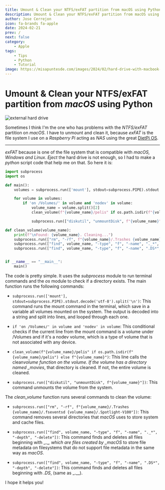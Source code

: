 ```yaml
---
title: Umount & Clean your NTFS/exFAT partition from macOS using Python
description: Umount & Clean your NTFS/exFAT partition from macOS using Python
author: Jose Cerrejon
icon: fa-brands fa-apple
date: 2024-02-21
prev: /
next: false
category:
    - Apple
tags:
    - Tips
    - Python
    - Tutorial
image: https://misapuntesde.com/images/2024/02/hard-drive-with-macbook-pro.jpg
---
```


# Umount & Clean your NTFS/exFAT partition from _macOS_ using Python

![external hard drive](https://misapuntesde.com/images/2024/02/hard-drive-with-macbook-pro.jpg "My external hard drive with tons of 💩.")

Sometimes I think I'm the one who has problems with the _NTFS/exFAT_ partition on _macOS_. I have to unmount and clean it, because _exFAT_ is the file system I use on a _Raspberry Pi_ acting as _NAS_ using the great [DietPi OS](https://dietpi.com).

---

_exFAT_ because is one of the file system that is compatible with _macOS, Windows and Linux_. _Eject_ the hard drive is not enough, so I had to make a _python_ script code that help me on that. So here it is:

```python
import subprocess
import os

def main():
    volumes = subprocess.run(['mount'], stdout=subprocess.PIPE).stdout.decode('utf-8').split('\n')

    for volume in volumes:
        if 'on /Volumes/' in volume and 'nodev' in volume:
            volume_name = volume.split()[2]
            clean_volume(f"{volume_name}/pelis" if os.path.isdir(f"{volume_name}/movies") else f"{volume_name}")

            subprocess.run(["diskutil", "unmountDisk", f"{volume_name}"])

def clean_volume(volume_name):
    print(f"\nFound: {volume_name}. Cleaning...")
    subprocess.run(["rm", "-rf", f"{volume_name}/.Trashes {volume_name}/.fseventsd {volume_name}/.Spotlight-V100"])
    subprocess.run(["find", volume_name, "-type", "f", "-name", "._*", "-depth", "-delete"])
    subprocess.run(["find", volume_name, "-type", "f", "-name", ".DS*", "-depth", "-delete"])


if __name__ == "__main__":
    main()
```

The code is pretty simple. It uses the _subprocess_ module to run terminal commands and the _os_ module to check if a directory exists. The main function runs the following commands:

-   `subprocess.run(['mount'], stdout=subprocess.PIPE).stdout.decode('utf-8').split('\n')`: This command runs the mount command in the terminal, which save in a variable all volumes mounted on the system. The output is decoded into a string and split into lines, and looped through each one.

-   `if 'on /Volumes/' in volume and 'nodev' in volume`: This conditional checks if the current line from the mount command is a volume under /Volumes and if it's a nodev volume, which is a type of volume that is not associated with any device.

-   `clean_volume(f"{volume_name}/pelis" if os.path.isdir(f"{volume_name}/pelis") else f"{volume_name}")`: This line calls the clean*volume function on the volume. If the volume has a directory named \_movies*, that directory is cleaned. If not, the entire volume is cleaned.

-   `subprocess.run(["diskutil", "unmountDisk", f"{volume_name}"])`: This command unmounts the volume from the system.

The _clean_volume_ function runs several commands to clean the volume:

-   `subprocess.run(["rm", "-rf", f"{volume_name}/.Trashes {volume_name}/.fseventsd {volume_name}/.Spotlight-V100"])`: This command removes several directories that _macOS_ uses to store system and cache files.

-   `subprocess.run(["find", volume_name, "-type", "f", "-name", "._*", "-depth", "-delete"])`: This command finds and deletes all files beginning with \_.\__, which are files created by \_macOS_ to store file metadata on filesystems that do not support file metadata in the same way as _macOS_.

-   `subprocess.run(["find", volume_name, "-type", "f", "-name", ".DS*", "-depth", "-delete"])`: This command finds and deletes all files beginning with _.DS_, (same as \_.\_\_).

I hope it helps you!
